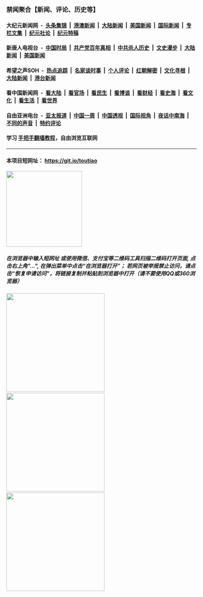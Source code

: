 ### 禁闻聚合【新闻、评论、历史等】

#### 大纪元新闻网 &nbsp;-&nbsp; [头条集锦](indexes/E头条集锦.md?t=03022131) &nbsp;|&nbsp; [港澳新闻](indexes/E港澳新闻.md?t=03022131)  &nbsp;|&nbsp; [大陆新闻](indexes/E大陆新闻.md?t=03022131) &nbsp;|&nbsp; [美国新闻](indexes/E美国新闻.md?t=03022131) &nbsp;|&nbsp; [国际新闻](indexes/E国际新闻.md?t=03022131) &nbsp;|&nbsp; [专栏文集](indexes/E专栏文集.md?t=03022131) &nbsp;|&nbsp; [纪元社论](indexes/E纪元社论.md?t=03022131) &nbsp;|&nbsp; [纪元特稿](indexes/E纪元特稿.md?t=03022131) 

#### 新唐人电视台 &nbsp;-&nbsp; [中国时局](indexes/N中国时局.md?t=03022131) &nbsp;|&nbsp; [共产党百年真相](indexes/N共产党百年真相.md?t=03022131) &nbsp;|&nbsp; [中共杀人历史](indexes/N中共杀人历史.md?t=03022131) &nbsp;|&nbsp; [文史漫步](indexes/N文史漫步.md?t=03022131) &nbsp;|&nbsp; [大陆新闻](indexes/N大陆新闻.md?t=03022131) &nbsp;|&nbsp; [美国新闻](indexes/N美国新闻.md?t=03022131)

#### 希望之声SOH &nbsp;-&nbsp; [热点追踪](indexes/H热点追踪.md?t=03022131) &nbsp;|&nbsp; [名家谈时事](indexes/H名家谈时事.md?t=03022131) &nbsp;|&nbsp; [个人评论](indexes/H个人评论.md?t=03022131)  &nbsp;|&nbsp; [红朝解密](indexes/H红朝解密.md?t=03022131) &nbsp;|&nbsp; [文化寻根](indexes/H文化寻根.md?t=03022131) &nbsp;|&nbsp; [大陆新闻](indexes/H大陆新闻.md?t=03022131) &nbsp;|&nbsp; [港台新闻](indexes/H港台新闻.md?t=03022131)

#### 看中国新闻网 &nbsp;-&nbsp; [看大陆](indexes/S看大陆.md?t=03022131) &nbsp;|&nbsp; [看官场](indexes/S看官场.md?t=03022131) &nbsp;|&nbsp; [看民生](indexes/S看民生.md?t=03022131)  &nbsp;|&nbsp; [看博谈](indexes/S看博谈.md?t=03022131) &nbsp;|&nbsp; [看财经](indexes/S看财经.md?t=03022131) &nbsp;|&nbsp; [看史海](indexes/S看史海.md?t=03022131) &nbsp;|&nbsp; [看文化](indexes/S看文化.md?t=03022131) &nbsp;|&nbsp; [看生活](indexes/S看生活.md?t=03022131) &nbsp;|&nbsp; [看世界](indexes/S看世界.md?t=03022131)

#### 自由亚洲电台 &nbsp;-&nbsp; [亚太报道](indexes/R亚太报道.md?t=03022131) &nbsp;|&nbsp; [中国一周](indexes/R中国一周.md?t=03022131) &nbsp;|&nbsp; [中国透视](indexes/R中国透视.md?t=03022131)  &nbsp;|&nbsp; [国际视角](indexes/R国际视角.md?t=03022131) &nbsp;|&nbsp; [夜话中南海](indexes/R夜话中南海.md?t=03022131) &nbsp;|&nbsp; [不同的声音](indexes/R不同的声音.md?t=03022131) &nbsp;|&nbsp; [特约评论](indexes/R特约评论.md?t=03022131)

#### 学习 [手把手翻墙教程](https://github.com/gfw-breaker/guides/wiki)，自由浏览互联网

----

#### 本项目短网址： https://git.io/toutiao
<img src="https://raw.githubusercontent.com/gfw-breaker/banned-news/master/scripts/img/qr.png" width="200px"/>  

##### 在浏览器中输入短网址 或使用微信、支付宝等二维码工具扫描二维码打开页面, 点击右上角"...", 在弹出菜单中点击“在浏览器打开”； 若网页被举报禁止访问，请点击“恢复申请访问”，将链接复制并粘贴到浏览器中打开（请不要使用QQ或360浏览器）

<img src="https://raw.githubusercontent.com/gfw-breaker/banned-news/master/scripts/img/1.png" width="260px"/> &nbsp; <img src="https://raw.githubusercontent.com/gfw-breaker/banned-news/master/scripts/img/2.png" width="260px"/> &nbsp; <img src="https://raw.githubusercontent.com/gfw-breaker/banned-news/master/scripts/img/3.png" width="260px"/>

